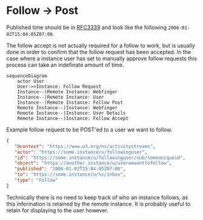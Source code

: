 # Follow -> Post


Published time should be in [RFC3339](https://www.rfc-editor.org/rfc/rfc3339) and look like the following `2006-01-02T15:04:05Z07:00`.

The follow accept is not actually required for a follow to work, but is usually done in order to confirm that the follow request has been accepted. In the case where a instance user has set to manually approve follow requests this process can take an indefinate amount of time.

```mermaid
sequenceDiagram
    actor User
    User->>Instance: Follow Request
    Instance--)Remote Instance: Webfinger
    Instance--)Remote Instance: User
    Instance--)Remote Instance: Follow Post
    Remote Instance--)Instance: Webfinger
    Remote Instance--)Instance: User Details
    Remote Instance--)Instance: Follow Accept
```

Example follow request to be POST'ed to a user we want to follow.


```json
{
   "@context": "https://www.w3.org/ns/activitystreams",
   "actor": "https://some.instance/u/followinguser",
   "id": "https://some.instance/u/followinguser/sub/someuniqueid",
   "object": "https://another.instance/u/userwewanttofollow",
   "published": "2006-01-02T15:04:05Z07:00",
   "to": "https://some.instance/u/%s/inbox",
   "type": "Follow"
}
```

Technically there is no need to keep track of who an instance follows, as this information is retained by the remote instance. It is probably useful to retain for displaying to the user however.